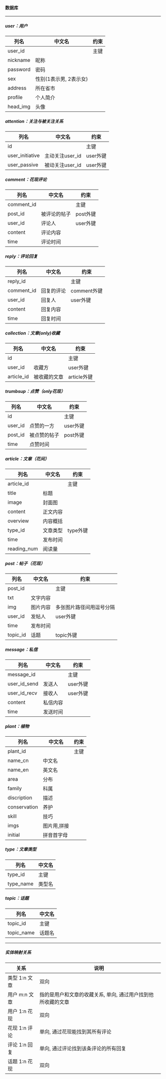 #### 数据库

---

##### user：用户

| 列名              | 中文名   				  | 约束 |
| ----------------- | ----------------------- | ---- |
| user_id           |          				  | 主键 |
| nickname          | 昵称     				  |      |
| password			| 密码					  |      |	
| sex               | 性别(1表示男, 2表示女)  |      |
| address           | 所在省市       		  |      |
| profile  			| 个人简介 				  |      |
| head_img          | 头像     				  |      |

##### attention：关注与被关注关系

| 列名            | 中文名            | 约束     |
| --------------- | ----------------- | -------- |
| id  			  |                   | 主键     |
| user_initiative | 主动关注user_id   | user外键 |
| user_passive    | 被动关注user_id   | user外键 |

##### comment：花现评论

| 列名          | 中文名            | 约束        |
| ------------- | ----------------- | ----------- |
| comment_id    | 					| 主键  	  |
| post_id       | 被评论的帖子      | post外键    |
| user_id       | 评论人	        | user外键    |
| content 		| 评论内容 			|  			  |
| time  		| 评论时间          |             |

##### reply：评论回复

| 列名       | 中文名     | 约束         |
| ---------- | ---------- | ------------ |
| reply_id   |            | 主键         |
| comment_id | 回复的评论 | comment外键  |
| user_id    | 回复人     | user外键     |
| content    | 回复内容   |              |
| time 		 | 回复时间   |              |

##### collection：文章(only)收藏

| 列名       | 中文名       | 约束        |
| ---------- | ------------ | ----------- |
| id         |              | 主键        |
| user_id    | 收藏方       | user外键    |
| article_id | 被收藏的文章 | article外键 |

##### trumbsup：点赞（only花现）

| 列名          | 中文名            | 约束        |
| ------------- | ----------------- | ----------- |
| id 			|  					| 主键		  |
| user_id 		| 点赞的一方        | user外键    |
| post_id    	| 被点赞的帖子 	 	| post外键 	  |
| time          | 点赞时间          |             |

##### article：文章（花间）

| 列名        | 中文名   | 约束                   |
| ----------- | -------- | ---------------------- |
| article_id  |          | 主键                   |
| title       | 标题     | 					      |
| image       | 封面图   |                        |
| content     | 正文内容 | 			              |
| overview    | 内容概括 |                        |
| type_id     | 文章类型 | type外键      		  |
| time        | 发布时间 |                        |
| reading_num | 阅读量   |                        |

##### post：帖子（花现）

| 列名         | 中文名   | 约束                     |
| -----------  | -------- | ---------------------    |
| post_id      |          | 主键                     |
| txt      	   | 文字内容 |                          |
| img 		   | 图片内容 | 多张图片路径间用逗号分隔 |
| user_id      | 发帖人   | user外键                 |
| time         | 发布时间 |                          |
| topic_id     | 话题     | topic外键                |

##### message：私信

| 列名          | 中文名   | 约束     |
| ------------- | -------- | -------- |
| message_id    |          | 主键     |
| user_id_send  | 发送人   | user外键 |
| user_id_recv  | 接收人   | user外键 |
| content       | 私信内容 |          |
| time          | 发送时间 |          |

##### plant：植物

| 列名          	  | 中文名      | 约束 |
| ------------------- | ----------- | ---- |
| plant_id            |             | 主键 |
| name_cn             | 中文名      |      |
| name_en             | 英文名      |      |
| area            	  | 分布        |      |
| family              | 科属        |      |
| discription         | 描述        |      |
| conservation        | 养护        |      |
| skill               | 技巧        |      |
| imgs                | 图片用,拼接 |      |
| initial			  | 拼音首字母  |      |

##### type：文章类型

| 列名          | 中文名           |
| ------------- | ---------------- |
| type_id       | 主键             |
| type_name     | 类型名           |

##### topic：话题

| 列名       | 中文名           |
| ---------- | ---------------- |
| topic_id   | 主键             |
| topic_name | 话题名           |

---

##### 实体映射关系

| 关系			| 说明															|
| ------------- | ------------------------------------------------------------- |
| 类型 1:n 文章 | 双向															|
| 用户 m:n 文章 | 指的是用户和文章的收藏关系, 单向, 通过用户找到他所收藏的文章  |
| 用户 1:n 花现 | 双向															|
| 花现 1:n 评论 | 单向, 通过花现能找到其所有评论 								|
| 评论 1:n 回复 | 单向, 通过评论找到该条评论的所有回复 							|
| 话题 1:n 花现 | 双向 															|